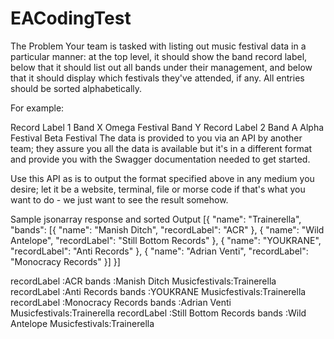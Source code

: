 # EACodingTest
The Problem
Your team is tasked with listing out music festival data in a particular manner: at the top level, it should show the band record label, below that it should list out all bands under their management, and below that it should display which festivals they've attended, if any. All entries should be sorted alphabetically.

For example:

Record Label 1
Band X
Omega Festival
Band Y
Record Label 2
Band A
Alpha Festival
Beta Festival
The data is provided to you via an API by another team; they assure you all the data is available but it's in a different format and provide you with the Swagger documentation needed to get started.

Use this API as is to output the format specified above in any medium you desire; let it be a website, terminal, file or morse code if that's what you want to do - we just want to see the result somehow.

Sample jsonarray response and sorted Output
[{
	"name": "Trainerella",
	"bands": [{
		"name": "Manish Ditch",
		"recordLabel": "ACR"
	}, {
		"name": "Wild Antelope",
		"recordLabel": "Still Bottom Records"
	}, {
		"name": "YOUKRANE",
		"recordLabel": "Anti Records"
	}, {
		"name": "Adrian Venti",
		"recordLabel": "Monocracy Records"
	}]
}]

recordLabel   :ACR
bands         :Manish Ditch
Musicfestivals:Trainerella
recordLabel   :Anti Records
bands         :YOUKRANE
Musicfestivals:Trainerella
recordLabel   :Monocracy Records
bands         :Adrian Venti
Musicfestivals:Trainerella
recordLabel   :Still Bottom Records
bands         :Wild Antelope
Musicfestivals:Trainerella

